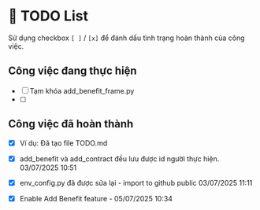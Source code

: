 # 📝 TODO List

Sử dụng checkbox `[ ]` / `[x]` để đánh dấu tình trạng hoàn thành của công việc.

## Công việc đang thực hiện
- [ ] Tạm khóa add_benefit_frame.py
- [ ] 

## Công việc đã hoàn thành
- [x] Ví dụ: Đã tạo file TODO.md
- [x] add_benefit và add_contract đều lưu được id người thực hiện. 03/07/2025 10:51
- [x] env_config.py đã được sửa lại - import to github public 03/07/2025 11:11
- [x] Enable Add Benefit feature - 05/07/2025 10:34

